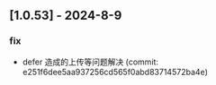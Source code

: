 ## [1.0.53] - 2024-8-9

### fix

- defer 造成的上传等问题解决 (commit: e251f6dee5aa937256cd565f0abd83714572ba4e)
